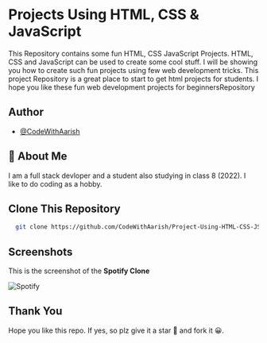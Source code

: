 # Projects Using HTML, CSS & JavaScript

This Repository contains some fun HTML, CSS JavaScript Projects. HTML, CSS and JavaScript can be used to create some cool stuff. I will be showing you how to create such fun projects using few web development tricks. This project Repository is a great place to start to get html projects for students. I hope you like these fun web development projects for beginnersRepository
## Author

- [@CodeWithAarish](https://www.github.com/codewithaarish)

## 🚀 About Me

I am a full stack devloper and a student also studying in class 8 (2022). I like to do coding as a hobby.


## Clone This Repository

```bash
  git clone https://github.com/CodeWithAarish/Project-Using-HTML-CSS-JS.git
```
## Screenshots
This is the screenshot of the **Spotify Clone**

![Spotify](https://user-images.githubusercontent.com/92175058/184392194-8b2d338b-626f-4728-82d2-8770747985c9.jpg)
## Thank You
Hope you like this repo. If yes, so plz give it a star 🌟 and fork it 😀.
